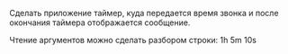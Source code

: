 Сделать приложение таймер, куда передается время звонка и после окончания таймера отображается сообщение.

Чтение аргументов можно сделать разбором строки: 1h 5m 10s
